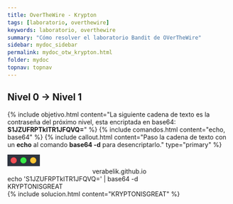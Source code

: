 ```yaml
---
title: OverTheWire - Krypton
tags: [laboratorio, overthewire]
keywords: laboratorio, overthewire
summary: "Cómo resolver el laboratorio Bandit de OVerTheWire"
sidebar: mydoc_sidebar
permalink: mydoc_otw_krypton.html
folder: mydoc
topnav: topnav
---
```


## **Nivel 0 → Nivel 1**
{% include objetivo.html content="La siguiente cadena de texto es la contraseña del próximo nivel, esta encriptada en base64: **S1JZUFRPTklTR1JFQVQ=**" %}
{% include comandos.html content="echo, base64" %}
{% include callout.html content="Paso la cadena de texto con un **echo** al comando **base64 -d** para desencriptarlo." type="primary" %}
<link href="css/miEstilo.css" rel="stylesheet" type="text/css">
<div id="barra"><img src="images/terminal/botones.png" id="botones"><center id="texto_barra">verabelik.github.io</center></div>
<div id="terminal">echo 'S1JZUFRPTklTR1JFQVQ=' | base64 -d<br/>
KRYPTONISGREAT<br/>
</div>
{% include solucion.html content="KRYPTONISGREAT" %}